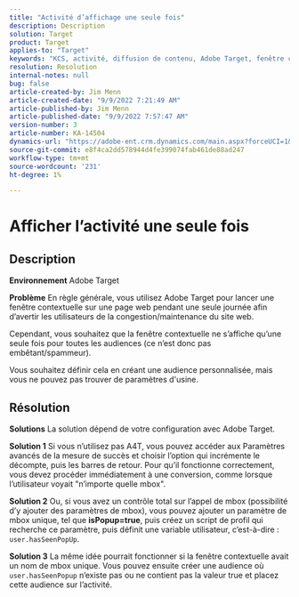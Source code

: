 ```yaml
---
title: "Activité d’affichage une seule fois"
description: Description
solution: Target
product: Target
applies-to: "Target"
keywords: "KCS, activité, diffusion de contenu, Adobe Target, fenêtre contextuelle, page web, affichage, une fois"
resolution: Resolution
internal-notes: null
bug: false
article-created-by: Jim Menn
article-created-date: "9/9/2022 7:21:49 AM"
article-published-by: Jim Menn
article-published-date: "9/9/2022 7:57:47 AM"
version-number: 3
article-number: KA-14504
dynamics-url: "https://adobe-ent.crm.dynamics.com/main.aspx?forceUCI=1&pagetype=entityrecord&etn=knowledgearticle&id=da1c420f-1030-ed11-9db1-0022480866ad"
source-git-commit: e8f4ca2dd578944d4fe399074fab461de88ad247
workflow-type: tm+mt
source-wordcount: '231'
ht-degree: 1%

---
```


# Afficher l’activité une seule fois

## Description


<b>Environnement</b>
Adobe Target

<b>Problème</b>
En règle générale, vous utilisez Adobe Target pour lancer une fenêtre contextuelle sur une page web pendant une seule journée afin d’avertir les utilisateurs de la congestion/maintenance du site web.

Cependant, vous souhaitez que la fenêtre contextuelle ne s’affiche qu’une seule fois pour toutes les audiences (ce n’est donc pas embêtant/spammeur).

Vous souhaitez définir cela en créant une audience personnalisée, mais vous ne pouvez pas trouver de paramètres d&#39;usine.


## Résolution


<b>Solutions</b>
La solution dépend de votre configuration avec Adobe Target.

<b>Solution 1</b>
Si vous n’utilisez pas A4T, vous pouvez accéder aux Paramètres avancés de la mesure de succès et choisir l’option qui incrémente le décompte, puis les barres de retour. Pour qu’il fonctionne correctement, vous devez procéder immédiatement à une conversion, comme lorsque l’utilisateur voyait &quot;n’importe quelle mbox&quot;.

<b>Solution 2</b>
Ou, si vous avez un contrôle total sur l’appel de mbox (possibilité d’y ajouter des paramètres de mbox), vous pouvez ajouter un paramètre de mbox unique, tel que <b>isPopup=true</b>, puis créez un script de profil qui recherche ce paramètre, puis définit une variable utilisateur, c’est-à-dire : `user.hasSeenPopUp`.

<b>Solution 3</b>
La même idée pourrait fonctionner si la fenêtre contextuelle avait un nom de mbox unique.
Vous pouvez ensuite créer une audience où `user.hasSeenPopup` n’existe pas ou ne contient pas la valeur true et placez cette audience sur l’activité.
